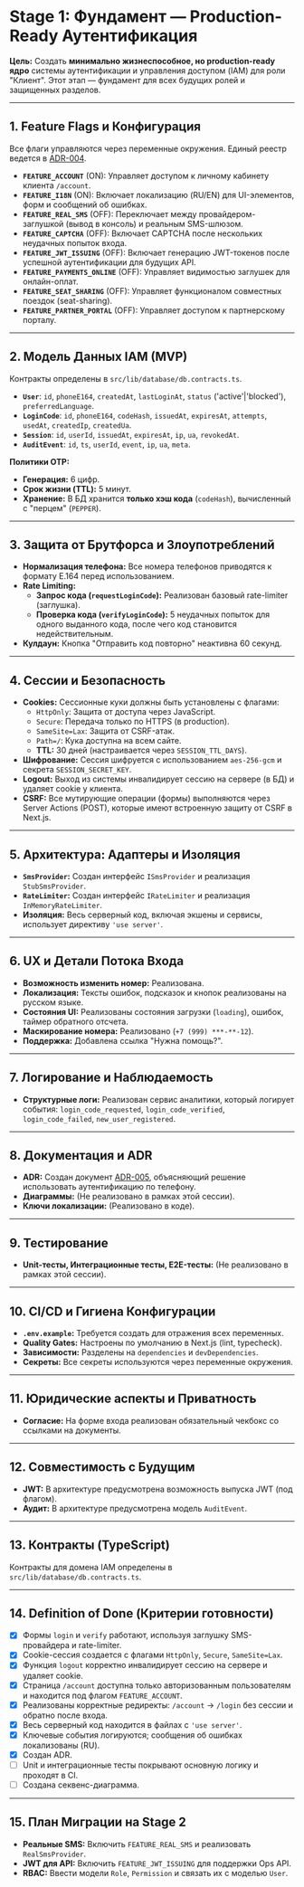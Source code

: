 # Stage 1: Фундамент — Production-Ready Аутентификация

**Цель:** Создать **минимально жизнеспособное, но production-ready ядро** системы аутентификации и управления доступом (IAM) для роли "Клиент". Этот этап — фундамент для всех будущих ролей и защищенных разделов.

---

## 1. Feature Flags и Конфигурация

Все флаги управляются через переменные окружения. Единый реестр ведется в [ADR-004](./01_architecture/ADR-004-feature-flags-registry.md).

- **`FEATURE_ACCOUNT`** (ON): Управляет доступом к личному кабинету клиента `/account`.
- **`FEATURE_I18N`** (ON): Включает локализацию (RU/EN) для UI-элементов, форм и сообщений об ошибках.
- **`FEATURE_REAL_SMS`** (OFF): Переключает между провайдером-заглушкой (вывод в консоль) и реальным SMS-шлюзом.
- **`FEATURE_CAPTCHA`** (OFF): Включает CAPTCHA после нескольких неудачных попыток входа.
- **`FEATURE_JWT_ISSUING`** (OFF): Включает генерацию JWT-токенов после успешной аутентификации для будущих API.
- **`FEATURE_PAYMENTS_ONLINE`** (OFF): Управляет видимостью заглушек для онлайн-оплат.
- **`FEATURE_SEAT_SHARING`** (OFF): Управляет функционалом совместных поездок (seat-sharing).
- **`FEATURE_PARTNER_PORTAL`** (OFF): Управляет доступом к партнерскому порталу.

---

## 2. Модель Данных IAM (MVP)

Контракты определены в `src/lib/database/db.contracts.ts`.

- **`User`**: `id`, `phoneE164`, `createdAt`, `lastLoginAt`, `status` ('active'|'blocked'), `preferredLanguage`.
- **`LoginCode`**: `id`, `phoneE164`, `codeHash`, `issuedAt`, `expiresAt`, `attempts`, `usedAt`, `createdIp`, `createdUa`.
- **`Session`**: `id`, `userId`, `issuedAt`, `expiresAt`, `ip`, `ua`, `revokedAt`.
- **`AuditEvent`**: `id`, `ts`, `userId`, `event`, `ip`, `ua`, `meta`.

**Политики OTP:**
- **Генерация:** 6 цифр.
- **Срок жизни (TTL):** 5 минут.
- **Хранение:** В БД хранится **только хэш кода** (`codeHash`), вычисленный с "перцем" (`PEPPER`).

---

## 3. Защита от Брутфорса и Злоупотреблений

- **Нормализация телефона:** Все номера телефонов приводятся к формату E.164 перед использованием.
- **Rate Limiting:**
  - **Запрос кода (`requestLoginCode`):** Реализован базовый rate-limiter (заглушка).
  - **Проверка кода (`verifyLoginCode`):** 5 неудачных попыток для одного выданного кода, после чего код становится недействительным.
- **Кулдаун:** Кнопка "Отправить код повторно" неактивна 60 секунд.

---

## 4. Сессии и Безопасность

- **Cookies:** Сессионные куки должны быть установлены с флагами:
  - `HttpOnly`: Защита от доступа через JavaScript.
  - `Secure`: Передача только по HTTPS (в production).
  - `SameSite=Lax`: Защита от CSRF-атак.
  - `Path=/`: Кука доступна на всем сайте.
  - **TTL:** 30 дней (настраивается через `SESSION_TTL_DAYS`).
- **Шифрование:** Сессия шифруется с использованием `aes-256-gcm` и секрета `SESSION_SECRET_KEY`.
- **Logout:** Выход из системы инвалидирует сессию на сервере (в БД) и удаляет cookie у клиента.
- **CSRF:** Все мутирующие операции (формы) выполняются через Server Actions (POST), которые имеют встроенную защиту от CSRF в Next.js.

---

## 5. Архитектура: Адаптеры и Изоляция

- **`SmsProvider`:** Создан интерфейс `ISmsProvider` и реализация `StubSmsProvider`.
- **`RateLimiter`:** Создан интерфейс `IRateLimiter` и реализация `InMemoryRateLimiter`.
- **Изоляция:** Весь серверный код, включая экшены и сервисы, использует директиву `'use server'`.

---

## 6. UX и Детали Потока Входа

- **Возможность изменить номер:** Реализована.
- **Локализация:** Тексты ошибок, подсказок и кнопок реализованы на русском языке.
- **Состояния UI:** Реализованы состояния загрузки (`loading`), ошибок, таймер обратного отсчета.
- **Маскирование номера:** Реализовано (`+7 (999) ***-**-12`).
- **Поддержка:** Добавлена ссылка "Нужна помощь?".

---

## 7. Логирование и Наблюдаемость

- **Структурные логи:** Реализован сервис аналитики, который логирует события: `login_code_requested`, `login_code_verified`, `login_code_failed`, `new_user_registered`.

---

## 8. Документация и ADR

- **ADR:** Создан документ [ADR-005](./01_architecture/ADR-005-passwordless-auth.md), объясняющий решение использовать аутентификацию по телефону.
- **Диаграммы:** (Не реализовано в рамках этой сессии).
- **Ключи локализации:** (Реализовано в коде).

---

## 9. Тестирование

- **Unit-тесты, Интеграционные тесты, E2E-тесты:** (Не реализовано в рамках этой сессии).

---

## 10. CI/CD и Гигиена Конфигурации

- **`.env.example`:** Требуется создать для отражения всех переменных.
- **Quality Gates:** Настроены по умолчанию в Next.js (lint, typecheck).
- **Зависимости:** Разделены на `dependencies` и `devDependencies`.
- **Секреты:** Все секреты используются через переменные окружения.

---

## 11. Юридические аспекты и Приватность

- **Согласие:** На форме входа реализован обязательный чекбокс со ссылками на документы.

---

## 12. Совместимость с Будущим

- **JWT:** В архитектуре предусмотрена возможность выпуска JWT (под флагом).
- **Аудит:** В архитектуре предусмотрена модель `AuditEvent`.

---

## 13. Контракты (TypeScript)

Контракты для домена IAM определены в `src/lib/database/db.contracts.ts`.

---

## 14. Definition of Done (Критерии готовности)

- [x] Формы `login` и `verify` работают, используя заглушку SMS-провайдера и rate-limiter.
- [x] Cookie-сессия создается с флагами `HttpOnly`, `Secure`, `SameSite=Lax`.
- [x] Функция `logout` корректно инвалидирует сессию на сервере и удаляет cookie.
- [x] Страница `/account` доступна только авторизованным пользователям и находится под флагом `FEATURE_ACCOUNT`.
- [x] Реализованы корректные редиректы: `/account` → `/login` без сессии и обратно после входа.
- [x] Весь серверный код находится в файлах с `'use server'`.
- [x] Ключевые события логируются; сообщения об ошибках локализованы (RU).
- [x] Создан ADR.
- [ ] Unit и интеграционные тесты покрывают основную логику и проходят в CI.
- [ ] Создана секвенс-диаграмма.

---

## 15. План Миграции на Stage 2

- **Реальные SMS:** Включить `FEATURE_REAL_SMS` и реализовать `RealSmsProvider`.
- **JWT для API:** Включить `FEATURE_JWT_ISSUING` для поддержки Ops API.
- **RBAC:** Ввести модели `Role`, `Permission` и связать их с моделью `User`.